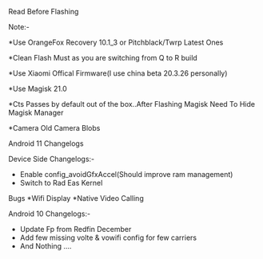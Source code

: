 Read Before Flashing

Note:-

*Use OrangeFox Recovery 10.1_3 or Pitchblack/Twrp Latest Ones

*Clean Flash Must as you are  switching from Q to R build

*Use Xiaomi Offical Firmware(I use china beta 20.3.26 personally)

*Use Magisk 21.0

*Cts Passes by default out of the box..After Flashing Magisk Need To Hide Magisk Manager


*Camera
Old Camera Blobs

Android 11 Changelogs

Device Side Changelogs:-

* Enable config_avoidGfxAccel(Should improve ram management)
* Switch to Rad Eas Kernel 

Bugs
*Wifi Display
*Native Video Calling

Android 10 Changelogs:-

* Update Fp from Redfin December 
* Add few missing volte & vowifi config for few carriers
* And Nothing ....
